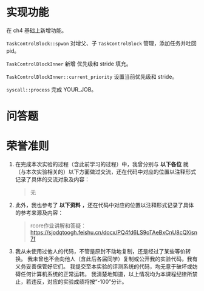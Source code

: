 # **实现功能**

在 ch4 基础上新增功能。

`TaskControlBlock::spwan` 对增父、子 `TaskControlBlock` 管理，添加任务并吐回 pid。

`TaskControlBlockInner` 新增 优先级和 stride 填充。

`TaskControlBlockInner::current_priority` 设置当前优先级和 stride。

`syscall::process` 完成 YOUR_JOB。

# **问答题**

# **荣誉准则**

1. 在完成本次实验的过程（含此前学习的过程）中，我曾分别与 **以下各位** 就（与本次实验相关的）以下方面做过交流，还在代码中对应的位置以注释形式记录了具体的交流对象及内容：
   
   > 无

2. 此外，我也参考了 **以下资料** ，还在代码中对应的位置以注释形式记录了具体的参考来源及内容：
   
   > rcore作业讲解和答疑：https://sjodqtoogh.feishu.cn/docx/PQ4fd6LS9oTAeBxCnU8cQXisn7f

3. 我从未使用过他人的代码，不管是原封不动地复制，还是经过了某些等价转换。 我未曾也不会向他人（含此后各届同学）复制或公开我的实验代码，我有义务妥善保管好它们。 我提交至本实验的评测系统的代码，均无意于破坏或妨碍任何计算机系统的正常运转。 我清楚地知道，以上情况均为本课程纪律所禁止，若违反，对应的实验成绩将按“-100”分计。

